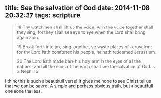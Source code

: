 title: See the salvation of God
date: 2014-11-08 20:32:37
tags: scripture
---
> 18 Thy watchmen shall lift up the voice; with the voice together shall they sing, for they shall see eye to eye when the Lord shall bring again Zion.
> 
> 19 Break forth into joy, sing together, ye waste places of Jerusalem; for the Lord hath comforted his people, he hath redeemed Jerusalem.
> 
> 20 The Lord hath made bare his holy arm in the eyes of all the nations; and all the ends of the earth shall see the salvation of God.
> ~ 3 Nephi 16

I think this is such a beautifull verse! It gives me hope to see Christ tell us that we can be saved. A simple and perhaps obvious truth, but a beautifull one none the less.
